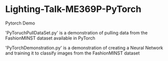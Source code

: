 # Lighting-Talk-ME369P-PyTorch
Pytorch Demo


'PyToruchPullDataSet.py' is a demonstration of pulling data from the FashionMINST dataset available in PyTorch

'PyTorchDemonstration.py' is a demonstration of creating a Neural Network and training it to classify images from the FashionMINST dataset
